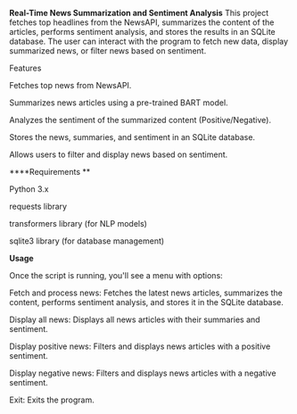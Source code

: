 **Real-Time News Summarization and Sentiment Analysis**
This project fetches top headlines from the NewsAPI, summarizes the content of the articles, performs sentiment analysis, and stores the results in an SQLite database. The user can interact with the program to fetch new data, display summarized news, or filter news based on sentiment.

Features

Fetches top news from NewsAPI.

Summarizes news articles using a pre-trained BART model.

Analyzes the sentiment of the summarized content (Positive/Negative).

Stores the news, summaries, and sentiment in an SQLite database.

Allows users to filter and display news based on sentiment.


****Requirements
**

Python 3.x

requests library

transformers library (for NLP models)

sqlite3 library (for database management)


**Usage**

Once the script is running, you'll see a menu with options:

Fetch and process news: Fetches the latest news articles, summarizes the content, performs sentiment analysis, and stores it in the SQLite database.

Display all news: Displays all news articles with their summaries and sentiment.

Display positive news: Filters and displays news articles with a positive sentiment.

Display negative news: Filters and displays news articles with a negative sentiment.

Exit: Exits the program.
